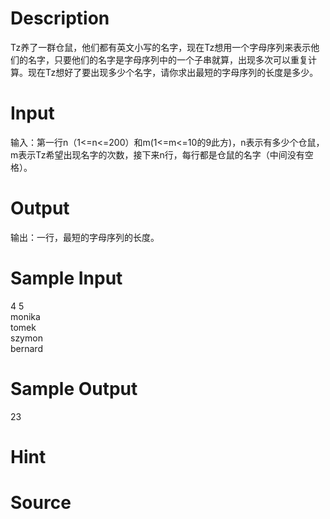 
# Description

<div class="content"><p>Tz养了一群仓鼠，他们都有英文小写的名字，现在Tz想用一个字母序列来表示他们的名字，只要他们的名字是字母序列中的一个子串就算，出现多次可以重复计算。现在Tz想好了要出现多少个名字，请你求出最短的字母序列的长度是多少。</p></div>

# Input

<div class="content"><p>输入：第一行n（1&lt;=n&lt;=200）和m(1&lt;=m&lt;=10的9此方)，n表示有多少个仓鼠，m表示Tz希望出现名字的次数，接下来n行，每行都是仓鼠的名字（中间没有空格）。</p></div>

# Output

<div class="content"><p>输出：一行，最短的字母序列的长度。</p></div>

# Sample Input

<div class="content"><span class="sampledata">4 5<br/>
monika<br/>
tomek<br/>
szymon<br/>
bernard</span></div>

# Sample Output

<div class="content"><span class="sampledata">23</span></div>

# Hint

<div class="content"><p></p></div>

# Source

<div class="content"><p><a href="problemset.php?search="></a></p></div>

